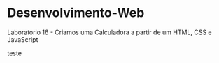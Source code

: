 # Desenvolvimento-Web
Laboratorio 16 - Criamos uma Calculadora a partir de um HTML, CSS e JavaScript 


teste
